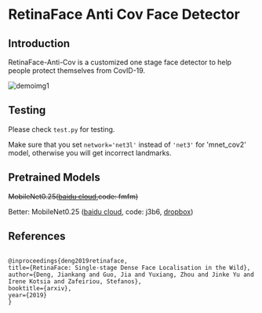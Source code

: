 # RetinaFace Anti Cov Face Detector

## Introduction

RetinaFace-Anti-Cov is a customized one stage face detector to help people protect themselves from CovID-19.

![demoimg1](https://github.com/deepinsight/insightface/blob/master/resources/cov_test.jpg)


## Testing

Please check ``test.py`` for testing.

Make sure that you set ``network='net3l'`` instead of ``'net3'`` for 'mnet_cov2' model, otherwise you will get incorrect landmarks.

## Pretrained Models

~~MobileNet0.25([baidu cloud](https://pan.baidu.com/s/1p8n4R2W-9WmmBWxYQEFcWg),code: fmfm)~~

Better: MobileNet0.25 ([baidu cloud](https://pan.baidu.com/s/16ihzPxjTObdbv0D6P6LmEQ), code: j3b6, [dropbox](https://www.dropbox.com/s/6rhhxsbh2qik65k/cov2.zip?dl=0))



## References

```
  
@inproceedings{deng2019retinaface,
title={RetinaFace: Single-stage Dense Face Localisation in the Wild},
author={Deng, Jiankang and Guo, Jia and Yuxiang, Zhou and Jinke Yu and Irene Kotsia and Zafeiriou, Stefanos},
booktitle={arxiv},
year={2019}
}
```


